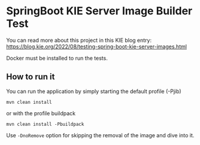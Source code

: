 SpringBoot KIE Server Image Builder Test
==========================================

You can read more about this project in this KIE blog entry: https://blog.kie.org/2022/08/testing-spring-boot-kie-server-images.html

Docker must be installed to run the tests.

How to run it
------------------------------

You can run the application by simply starting the default profile (-Pjib)

```
mvn clean install

```

or with the profile buildpack 

```
mvn clean install -Pbuildpack

```

Use `-DnoRemove` option for skipping the removal of the image and dive into it.
